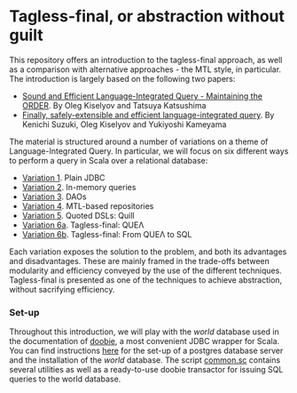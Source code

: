 # Tagless-final, or abstraction without guilt

This repository offers an introduction to the tagless-final approach, as well as a comparison with alternative approaches - the MTL style, in particular. The introduction is largely based on the following two papers:

* [Sound and Efficient Language-Integrated Query - Maintaining the ORDER](https://dl.acm.org/doi/pdf/10.1145/2847538.2847542). By Oleg Kiselyov and Tatsuya Katsushima
* [Finally, safely-extensible and efficient language-integrated query](http://okmij.org/ftp/meta-programming/Sqr/sqr.pdf). By Kenichi Suzuki, Oleg Kiselyov and Yukiyoshi Kameyama

The material is structured around a number of variations on a theme of Language-Integrated Query. In particular, we will focus on six different ways to perform a query in Scala over a relational database:

* [Variation 1](Variation1.JDBC.ipynb). Plain JDBC
* [Variation 2](Variation2.InMemory.ipynb). In-memory queries
* [Variation 3](Variation3.DAOs.ipynb). DAOs
* [Variation 4](Variation4.MTL.ipynb). MTL-based repositories
* [Variation 5](Variation5.QDSL.ipynb). Quoted DSLs: Quill
* [Variation 6a](Variation6a.Tagless.ipynb). Tagless-final: QUEΛ
* [Variation 6b](Variation6b.Tagless.ipynb). Tagless-final: From QUEΛ to SQL

Each variation exposes the solution to the problem, and both its advantages and disadvantages. These are mainly framed in the trade-offs between modularity and efficiency conveyed by the use of the different techniques. Tagless-final is presented as one of the techniques to achieve abstraction, without sacrifying efficiency.

### Set-up

Throughout this introduction, we will play with the _world_ database used in the documentation of [doobie](https://tpolecat.github.io/doobie), a most convenient JDBC wrapper for Scala. You can find instructions [here](https://tpolecat.github.io/doobie/docs/01-Introduction.html) for the set-up of a postgres database server and the installation of the _world_ database. The script [common.sc](./common.sc) contains several utilities as well as a ready-to-use doobie transactor for issuing SQL queries to the world database.

